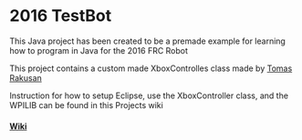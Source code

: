 # 2016 TestBot
This Java project has been created to be a premade example for learning how to program in Java for the 2016 FRC Robot

This project contains a custom made XboxControlles class made by [Tomas Rakusan](https://github.com/rakusan2)

Instruction for how to setup Eclipse, use the XboxController class, and the WPILIB can be found in this Projects wiki

#### [Wiki](wiki)